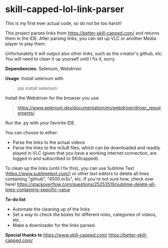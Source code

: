 # skill-capped-lol-link-parser

This is my first ever actual code, so do not be too harsh!

This project parses links from https://better-skill-capped.com/ and returns them in the IDE.
After parsing links, you can set up VLC or another Media player to play them.

Unfortunately it will output also other links, such as the creator's github, etc.
You will need to clean it up yourself until I fix it, sorry.


**Dependencies**: Selenium, Webdriver


**Usage**:
Install selenium with
> pip install selenium
 
 
Install the Webdriver for the browser you use:
> https://www.selenium.dev/documentation/en/webdriver/driver_requirements/

Run the .py with your favorite IDE.


You can choose to either:
- Parse the links to the actual videos
- Parse the links to the m3u8 files, which can be downloaded and readily played in VLC (given that you have a working internet connection, are logged in and subscribed to SKillcapped).


To clean up the links (until I fix this), you can use Sublime Text (https://www.sublimetext.com/) or other text editors to delete all lines containing "github", "4500.m3u", etc.
If you're not sure how, check over here! https://stackoverflow.com/questions/25253519/sublime-delete-all-lines-containing-specific-value


**To-do list**
- Automate the cleaning up of the links
- Set a way to check the boxes for different roles, categories of videos, etc.
- Make a downloader for the links parsed.


**Special thanks to**
https://www.skill-capped.com/
https://better-skill-capped.com/

